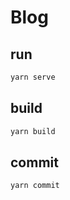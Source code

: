 # Blog

## run

```bash
yarn serve
```

## build

```bash
yarn build
```

## commit

```bash
yarn commit
```
